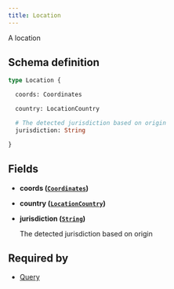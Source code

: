 ```yaml
---
title: Location
---
```


A location

## Schema definition
```graphql
type Location {

  coords: Coordinates

  country: LocationCountry

  # The detected jurisdiction based on origin
  jurisdiction: String

}
```

## Fields

* **coords ([`Coordinates`](graphql/schema/coordinates.md))**


* **country ([`LocationCountry`](graphql/schema/locationcountry.md))**


* **jurisdiction ([`String`](graphql/schema/string.md))**

  The detected jurisdiction based on origin


## Required by
* [Query](graphql/schema/query.md)
